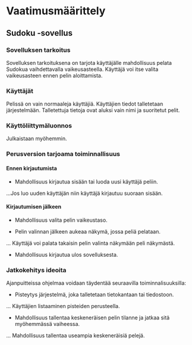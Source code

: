 # Vaatimusmäärittely

## **Sudoku -sovellus**

### Sovelluksen tarkoitus

Sovelluksen tarkoituksena on tarjota käyttäjälle mahdollisuus pelata Sudokua vaihdettavalla vaikeusasteella. Käyttäjä voi itse
valita vaikeusasteen ennen pelin aloittamista.

### Käyttäjät 

Pelissä on vain normaaleja käyttäjiä. Käyttäjien tiedot talletetaan järjestelmään. Talletettuja tietoja ovat aluksi vain nimi ja 
suoritetut pelit.

### Käyttöliittymäluonnos

Julkaistaan myöhemmin.

### Perusversion tarjoama toiminnallisuus

#### Ennen kirjautumista

* Mahdollisuus kirjautua sisään tai luoda uusi käyttäjä peliin.

...Jos luo uuden käyttäjän niin käyttäjä kirjautuu suoraan sisään.

#### Kirjautumisen jälkeen

* Mahdollisuus valita pelin vaikeustaso.

* Pelin valinnan jälkeen aukeaa näkymä, jossa peliä pelataan.

... Käyttäjä voi palata takaisin pelin valinta näkymään peli näkymästä.

* Mahdollisuus kirjautua ulos sovelluksesta.

### Jatkokehitys ideoita

Ajanpuitteissa ohjelmaa voidaan täydentää seuraavilla toiminnalisuuksilla:

* Pisteytys järjestelmä, joka talletetaan tietokantaan tai tiedostoon.

... Käyttäjien listaaminen pisteiden perusteella.

* Mahdollisuus tallentaa keskeneräisen pelin tilanne ja jatkaa sitä myöhemmässä vaiheessa.

... Mahdollisuus tallentaa useampia keskeneräisiä pelejä.

